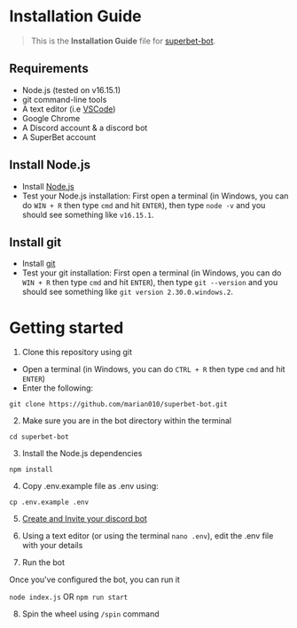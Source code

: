 # Installation Guide
> This is the **Installation Guide** file for [superbet-bot]([https://github.com/suriyaa/keylogger](https://github.com/marian010/superbet-bot)).

## Requirements
  - Node.js (tested on v16.15.1)
  - git command-line tools
  - A text editor (i.e [VSCode](https://code.visualstudio.com/))
  - Google Chrome
  - A Discord account & a discord bot
  - A SuperBet account

## Install Node.js

- Install [Node.js](https://nodejs.org/en/download)
- Test your Node.js installation: First open a terminal (in Windows, you can do `WIN + R` then type `cmd` and hit `ENTER`), then type `node -v` and you should see something like `v16.15.1`.

## Install git

- Install [git](https://git-scm.com/downloads)
- Test your git installation: First open a terminal (in Windows, you can do `WIN + R` then type `cmd` and hit `ENTER`), then type `git --version` and you should see something like `git version 2.30.0.windows.2`.


# Getting started

1. Clone this repository using git

- Open a terminal (in Windows, you can do `CTRL + R` then type `cmd` and hit `ENTER`)
- Enter the following:

`git clone https://github.com/marian010/superbet-bot.git`

2. Make sure you are in the bot directory within the terminal

`cd superbet-bot`

3. Install the Node.js dependencies

`npm install`

4. Copy .env.example file as .env using:

`cp .env.example .env`

5. [Create and Invite your discord bot](https://discordpy.readthedocs.io/en/stable/discord.html)

6. Using a text editor (or using the terminal `nano .env`), edit the .env file with your details

7. Run the bot

Once you've configured the bot, you can run it

`node index.js` OR `npm run start`

8. Spin the wheel using `/spin` command
